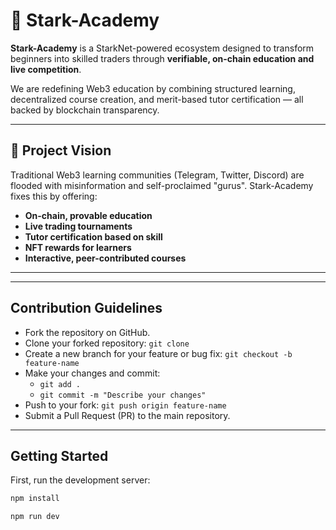 # 🌟 Stark-Academy

**Stark-Academy** is a StarkNet-powered ecosystem designed to transform beginners into skilled traders through **verifiable, on-chain education and live competition**.

We are redefining Web3 education by combining structured learning, decentralized course creation, and merit-based tutor certification — all backed by blockchain transparency.

---

## 🚀 Project Vision

Traditional Web3 learning communities (Telegram, Twitter, Discord) are flooded with misinformation and self-proclaimed "gurus". Stark-Academy fixes this by offering:

- **On-chain, provable education**
- **Live trading tournaments**
- **Tutor certification based on skill**
- **NFT rewards for learners**
- **Interactive, peer-contributed courses**

---

---

## Contribution Guidelines

- Fork the repository on GitHub.
- Clone your forked repository: `git clone`
- Create a new branch for your feature or bug fix: `git checkout -b feature-name`
- Make your changes and commit:
  - `git add .`
  - `git commit -m "Describe your changes"`
- Push to your fork: `git push origin feature-name`
- Submit a Pull Request (PR) to the main repository.

---

## Getting Started

First, run the development server:

```bash
npm install
```

```bash
npm run dev
```
